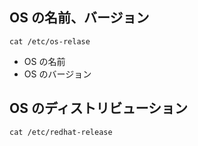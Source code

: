 ## OS の名前、バージョン

```
cat /etc/os-relase
```

- OS の名前
- OS のバージョン

## OS のディストリビューション

```
cat /etc/redhat-release
```

